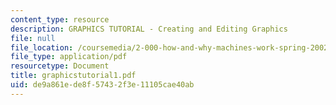 ```yaml
---
content_type: resource
description: GRAPHICS TUTORIAL - Creating and Editing Graphics
file: null
file_location: /coursemedia/2-000-how-and-why-machines-work-spring-2002/de9a861ede8f57432f3e11105cae40ab_graphicstutorial1.pdf
file_type: application/pdf
resourcetype: Document
title: graphicstutorial1.pdf
uid: de9a861e-de8f-5743-2f3e-11105cae40ab
---
```

